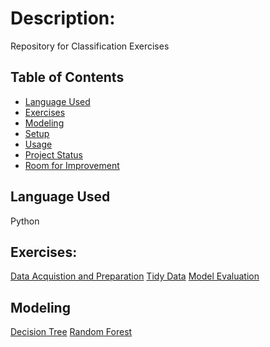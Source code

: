 # Description:
Repository for Classification Exercises

## Table of Contents
* [Language Used](#technologies-used)
* [Exercises](#exercises)
* [Modeling](#modeling)
* [Setup](#setup)
* [Usage](#usage)
* [Project Status](#project-status)
* [Room for Improvement](#room-for-improvement)

## Language Used
Python

## Exercises:
[Data Acquistion and Preparation](https://github.com/LinhQuach13/classification-exercises/blob/master/classification_exercises.ipynb)
[Tidy Data](https://github.com/LinhQuach13/classification-exercises/blob/master/tidy_data.ipynb)
[Model Evaluation](https://github.com/LinhQuach13/classification-exercises/blob/master/model_evaluation.ipynb)

## Modeling
[Decision Tree](https://github.com/LinhQuach13/classification-exercises/blob/master/model.ipynb)
[Random Forest](https://github.com/LinhQuach13/classification-exercises/blob/master/model.ipynb)
